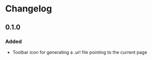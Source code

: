 # Changelog

## 0.1.0
### Added
- Toolbar icon for generating a .url file pointing to the current page
